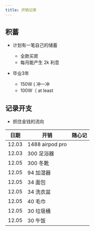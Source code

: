 ```yaml
---
title: 开销记录
---
```


## 积蓄

- 计划有一笔自己的储蓄
  - 全款买房
  - 每月能产生 2k 利息

- 毕业3年
  - 150W ( 冲一冲
  - 100W（ at least

## 记录开支

- 抓住金钱的流向

| 日期  | 开销            | 随心记 |
| ----- | --------------- | ------ |
| 12.03 | 1488 airpod pro |        |
| 12.03 | 300 足浴器      |        |
| 12.05 | 300 冬靴        |        |
| 12.05 | 94 加湿器       |        |
| 12.05 | 34 面包         |        |
| 12.05 | 34 洗衣盆       |        |
| 12.05 | 40 毛巾         |        |
| 12.05 | 30 垃圾桶       |        |
| 12.05 | 30 午饭         |        |
